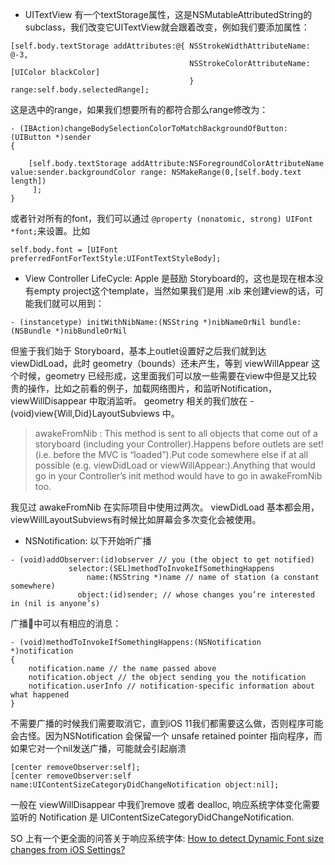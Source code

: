 - UITextView 有一个textStorage属性，这是NSMutableAttributedString的subclass，我们改变它UITextView就会跟着改变，例如我们要添加属性：

```
[self.body.textStorage addAttributes:@{ NSStrokeWidthAttributeName: @-3,
                                        NSStrokeColorAttributeName: [UIColor blackColor]
                                        } range:self.body.selectedRange];
```
这是选中的range，如果我们想要所有的都符合那么range修改为：

```
- (IBAction)changeBodySelectionColorToMatchBackgroundOfButton:(UIButton *)sender
{
    
    [self.body.textStorage addAttribute:NSForegroundColorAttributeName value:sender.backgroundColor range: NSMakeRange(0,[self.body.text length])
     ];
}
```

或者针对所有的font，我们可以通过 `@property (nonatomic, strong) UIFont *font;`来设置。比如

```
self.body.font = [UIFont preferredFontForTextStyle:UIFontTextStyleBody];
```


- View Controller LifeCycle: Apple 是鼓励 Storyboard的，这也是现在根本没有empty project这个template，当然如果我们是用 .xib 来创建view的话，可能我们就可以用到：

`- (instancetype) initWithNibName:(NSString *)nibNameOrNil bundle:(NSBundle *)nibBundleOrNil`

但鉴于我们始于 Storyboard，基本上outlet设置好之后我们就到达 viewDidLoad，此时 geometry（bounds）还未产生，等到 viewWillAppear 这个时候，geometry 已经形成，这里面我们可以放一些需要在view中但是又比较贵的操作，比如之前看的例子，加载网络图片，和监听Notification， viewWillDisappear 中取消监听。 geometry 相关的我们放在 - (void)view{Will,Did}LayoutSubviews 中。

> awakeFromNib : This method is sent to all objects that come out of a storyboard (including your Controller).Happens before outlets are set! (i.e. before the MVC is “loaded”).Put code somewhere else if at all possible (e.g. viewDidLoad or viewWillAppear:).Anything that would go in your Controller’s init method would have to go in awakeFromNib too.

我见过 awakeFromNib 在实际项目中使用过两次。 viewDidLoad 基本都会用， viewWillLayoutSubviews有时候比如屏幕会多次变化会被使用。

- NSNotification: 以下开始听广播

```
- (void)addObserver:(id)observer // you (the object to get notified)
			 selector:(SEL)methodToInvokeIfSomethingHappens
			     name:(NSString *)name // name of station (a constant somewhere)
			   object:(id)sender; // whose changes you’re interested in (nil is anyone’s)
```

广播📢中可以有相应的消息：

```
- (void)methodToInvokeIfSomethingHappens:(NSNotification *)notification{	notification.name // the name passed above
	notification.object // the object sending you the notification
	notification.userInfo // notification-specific information about what happened}```
不需要广播的时候我们需要取消它，直到iOS 11我们都需要这么做，否则程序可能会古怪。因为NSNotification 会保留一个 unsafe retained pointer 指向程序，而如果它对一个nil发送广播，可能就会引起崩溃

```
[center removeObserver:self];[center removeObserver:self name:UIContentSizeCategoryDidChangeNotification object:nil];
```

一般在 viewWillDisappear 中我们remove 或者 dealloc, 响应系统字体变化需要监听的 Notification 是 UIContentSizeCategoryDidChangeNotification.

SO 上有一个更全面的问答关于响应系统字体: [How to detect Dynamic Font size changes from iOS Settings?](https://stackoverflow.com/questions/18951332/how-to-detect-dynamic-font-size-changes-from-ios-settings/45536515#45536515)
